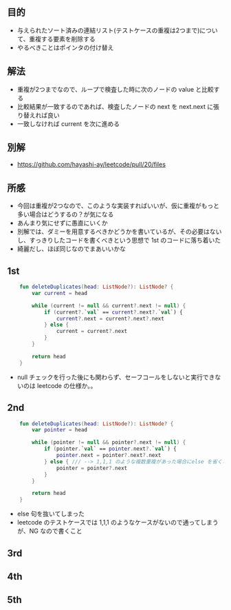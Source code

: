 ## 目的
- 与えられたソート済みの連結リスト(テストケースの重複は2つまで)について、重複する要素を削除する
- やるべきことはポインタの付け替え

## 解法
- 重複が2つまでなので、ループで検査した時に次のノードの value と比較する
- 比較結果が一致するのであれば、検査したノードの next を next.next に張り替えれば良い
- 一致しなければ current を次に進める

## 別解
- https://github.com/hayashi-ay/leetcode/pull/20/files

## 所感
- 今回は重複が2つなので、このような実装すればいいが、仮に重複がもっと多い場合はどうするの？が気になる
- あんまり気にせずに愚直にいくか
- 別解では、ダミーを用意するべきかどうかを書いているが、その必要はないし、すっきりしたコードを書くべきという思想で 1st のコードに落ち着いた
- 綺麗だし、ほぼ同じなのでまあいいかな

## 1st
```kotlin
    fun deleteDuplicates(head: ListNode?): ListNode? {
        var current = head

        while (current != null && current?.next != null) {
            if (current?.`val` == current?.next?.`val`) {
                current?.next = current?.next?.next
            } else {
                current = current?.next
            }
        }

        return head
    }
```
- null チェックを行った後にも関わらず、セーフコールをしないと実行できないのは leetcode の仕様か。。

## 2nd
```kotlin
    fun deleteDuplicates(head: ListNode?): ListNode? {
        var pointer = head

        while (pointer != null && pointer?.next != null) {
            if (pointer.`val` == pointer.next?.`val`) {
                pointer.next = pointer?.next?.next
            } else { /// --> 1,1,1 のような複数重複があった場合にelse を省くと不十分
                pointer = pointer?.next
            }
        }

        return head
    }
```
- else 句を抜いてしまった
- leetcode のテストケースでは 1,1,1 のようなケースがないので通ってしまうが、NG なので書くこと

## 3rd

## 4th

## 5th
